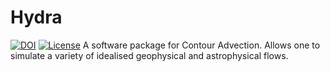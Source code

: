 # Hydra
[![DOI](https://zenodo.org/badge/DOI/10.5281/zenodo.8416751.svg)](https://doi.org/10.5281/zenodo.8416751)
[![License](https://img.shields.io/github/license/daviddritschel/Hydra)](https://github.com/daviddritschel/Hydra/blob/main/LICENSE)
A software package for Contour Advection. Allows one to simulate a variety of idealised geophysical and astrophysical flows.
